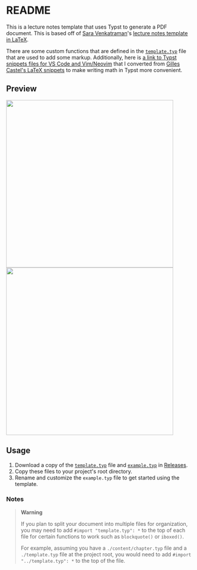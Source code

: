 # README

This is a lecture notes template that uses Typst to generate a PDF document. This is based off of [Sara Venkatraman](https://github.com/sara-venkatraman)'s [lecture notes template in LaTeX](https://github.com/sara-venkatraman/LaTeX-Templates#lecture-notes).

There are some custom functions that are defined in the [`template.typ`](./template.typ) file that are used to add some markup. Additionally, here is [a link to Typst snippets files for VS Code and Vim/Neovim](https://www.jskherman.com/blog/typst-snippets/) that I converted from [Gilles Castel's LaTeX snippets](https://castel.dev/post/lecture-notes-1/) to make writing math in Typst more convenient.

## Preview

<img src="https://github.com/jskherman/jsk-lecnotes/assets/68434444/5f741702-38c1-41c9-be73-867d0d2f55f3" width="450"/>

<img src="https://github.com/jskherman/jsk-lecnotes/assets/68434444/5aac2f63-e407-4c33-b99b-05de9cb235fc" width="450"/>

## Usage

1. Download a copy of the [`template.typ`](./template.typ) file and [`example.typ`](./example.typ) in [Releases](https://github.com/jskherman/jsk-lecnotes/releases/).
2. Copy these files to your project's root directory.
3. Rename and customize the `example.typ` file to get started using the template.

### Notes

> **Warning**
>
> If you plan to split your document into multiple files for organization, you may need to add `#import "template.typ": *` to the top of each file for certain functions to work such as `blockquote()` or `iboxed()`.
>
> For example, assuming you have a `./content/chapter.typ` file and a `./template.typ` file at the project root, you would need to add `#import "../template.typ": *` to the top of the file.
